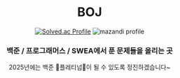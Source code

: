 <h1 align="center"> BOJ </h1>

<div align="center">
  
  [![Solved.ac Profile](http://mazassumnida.wtf/api/v2/generate_badge?boj=cogns1118)](https://solved.ac/cogns1118/)
  ![mazandi profile](http://mazandi.herokuapp.com/api?handle=cogns1118&theme=cold)

  <h3>백준 / 프로그래머스 / SWEA에서 푼 문제들을 올리는 곳</h3>
  2025년에는 백준 💚플레티넘💚이 될 수 있도록 정진하겠습니다~
</div>
